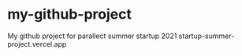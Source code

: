 # my-github-project
My github project for parallect summer startup  2021
startup-summer-project.vercel.app
